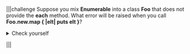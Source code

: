 |||challenge
Suppose you mix <b>Enumerable</b> into a class <b>Foo</b> that does not provide the <b>each</b> method.  What error will be raised when you call <b>Foo.new.map { |elt| puts elt }</b>? 
<p><details><summary>Check yourself</summary>

The <b>map</b> method in <b>Enumerable</b> will attempt to call <b>each</b> on its receiver, but since the new <b>Foo</b> object doesn't define <b>each</b>, Ruby will raise an Undefined Method error.</details></p>
|||